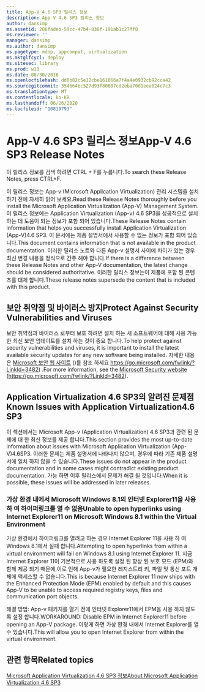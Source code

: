 ```yaml
---
title: App-V 4.6 SP3 릴리스 정보
description: App-V 4.6 SP3 릴리스 정보
author: dansimp
ms.assetid: 206fadeb-59cc-47b4-836f-191ab1c27ff8
ms.reviewer: ''
manager: dansimp
ms.author: dansimp
ms.pagetype: mdop, appcompat, virtualization
ms.mktglfcycl: deploy
ms.sitesec: library
ms.prod: w10
ms.date: 08/30/2016
ms.openlocfilehash: dd0b82c5e12cbe161066a7f4a4e0932cb92cca42
ms.sourcegitcommit: 354664bc527d93f80687cd2eba70d1eea024c7c3
ms.translationtype: MT
ms.contentlocale: ko-KR
ms.lasthandoff: 06/26/2020
ms.locfileid: "10819793"
---
```

# <span data-ttu-id="d6763-103">App-V 4.6 SP3 릴리스 정보</span><span class="sxs-lookup"><span data-stu-id="d6763-103">App-V 4.6 SP3 Release Notes</span></span>


<span data-ttu-id="d6763-104">이 릴리스 정보를 검색 하려면 CTRL + F를 누릅니다.</span><span class="sxs-lookup"><span data-stu-id="d6763-104">To search these Release Notes, press CTRL+F.</span></span>

<span data-ttu-id="d6763-105">이 릴리스 정보는 App-v (Microsoft Application Virtualization) 관리 시스템을 설치 하기 전에 자세히 읽어 보세요.</span><span class="sxs-lookup"><span data-stu-id="d6763-105">Read these Release Notes thoroughly before you install the Microsoft Application Virtualization (App-V) Management System.</span></span> <span data-ttu-id="d6763-106">이 릴리스 정보에는 Application Virtualization (App-v) 4.6 SP3을 성공적으로 설치 하는 데 도움이 되는 정보가 포함 되어 있습니다.</span><span class="sxs-lookup"><span data-stu-id="d6763-106">These Release Notes contain information that helps you successfully install Application Virtualization (App-V)4.6 SP3.</span></span> <span data-ttu-id="d6763-107">이 문서에는 제품 설명서에서 사용할 수 없는 정보가 포함 되어 있습니다.</span><span class="sxs-lookup"><span data-stu-id="d6763-107">This document contains information that is not available in the product documentation.</span></span> <span data-ttu-id="d6763-108">이러한 릴리스 노트와 다른 App-v 설명서 사이에 차이가 있는 경우 최신 변경 내용을 정식으로 간주 해야 합니다.</span><span class="sxs-lookup"><span data-stu-id="d6763-108">If there is a difference between these Release Notes and other App-V documentation, the latest change should be considered authoritative.</span></span> <span data-ttu-id="d6763-109">이러한 릴리스 정보는이 제품에 포함 된 콘텐츠를 대체 합니다.</span><span class="sxs-lookup"><span data-stu-id="d6763-109">These release notes supersede the content that is included with this product.</span></span>

## <span data-ttu-id="d6763-110">보안 취약점 및 바이러스 방지</span><span class="sxs-lookup"><span data-stu-id="d6763-110">Protect Against Security Vulnerabilities and Viruses</span></span>


<span data-ttu-id="d6763-111">보안 취약점과 바이러스 로부터 보호 하려면 설치 하는 새 소프트웨어에 대해 사용 가능한 최신 보안 업데이트를 설치 하는 것이 중요 합니다.</span><span class="sxs-lookup"><span data-stu-id="d6763-111">To help protect against security vulnerabilities and viruses, it is important to install the latest available security updates for any new software being installed.</span></span> <span data-ttu-id="d6763-112">자세한 내용은 [Microsoft 보안 웹 사이트](https://go.microsoft.com/fwlink/?LinkId=3482) ()를 참조 하세요 https://go.microsoft.com/fwlink/?LinkId=3482) .</span><span class="sxs-lookup"><span data-stu-id="d6763-112">For more information, see the [Microsoft Security website](https://go.microsoft.com/fwlink/?LinkId=3482) (https://go.microsoft.com/fwlink/?LinkId=3482).</span></span>

## <span data-ttu-id="d6763-113">Application Virtualization 4.6 SP3의 알려진 문제점</span><span class="sxs-lookup"><span data-stu-id="d6763-113">Known Issues with Application Virtualization4.6 SP3</span></span>


<span data-ttu-id="d6763-114">이 섹션에서는 Microsoft App-v (Application Virtualization) 4.6 SP3과 관련 된 문제에 대 한 최신 정보를 제공 합니다.</span><span class="sxs-lookup"><span data-stu-id="d6763-114">This section provides the most up-to-date information about issues with Microsoft Application Virtualization (App-V)4.6SP3.</span></span> <span data-ttu-id="d6763-115">이러한 문제는 제품 설명서에 나타나지 않으며, 경우에 따라 기존 제품 설명서에 일치 하지 않을 수 있습니다.</span><span class="sxs-lookup"><span data-stu-id="d6763-115">These issues do not appear in the product documentation and in some cases might contradict existing product documentation.</span></span> <span data-ttu-id="d6763-116">가능 하면 이후 릴리스에서 문제가 해결 될 것입니다.</span><span class="sxs-lookup"><span data-stu-id="d6763-116">When it is possible, these issues will be addressed in later releases.</span></span>

### <span data-ttu-id="d6763-117">가상 환경 내에서 Microsoft Windows 8.1의 인터넷 Explorer11을 사용 하 여 하이퍼링크를 열 수 없음</span><span class="sxs-lookup"><span data-stu-id="d6763-117">Unable to open hyperlinks using Internet Explorer11 on Microsoft Windows 8.1 within the Virtual Environment</span></span>

<span data-ttu-id="d6763-118">가상 환경에서 하이퍼링크를 열려고 하는 경우 Internet Explorer 11을 사용 하 여 Windows 8.1에서 실패 합니다.</span><span class="sxs-lookup"><span data-stu-id="d6763-118">Attempting to open hyperlinks from within a virtual environment will fail on Windows 8.1 using Internet Explorer 11.</span></span> <span data-ttu-id="d6763-119">지금 Internet Explorer 11이 기본적으로 사용 하도록 설정 된 향상 된 보호 모드 (EPM)와 함께 제공 되기 때문에,이로 인해 App-v가 필요한 레지스트리 키, 파일 및 통신 포트 개체에 액세스할 수 없습니다.</span><span class="sxs-lookup"><span data-stu-id="d6763-119">This is because Internet Explorer 11 now ships with the Enhanced Protection Mode (EPM) enabled by default and this causes App-V to be unable to access required registry keys, files and communication port objects.</span></span>

<span data-ttu-id="d6763-120">해결 방법: App-v 패키지를 열기 전에 인터넷 Explorer11에서 EPM을 사용 하지 않도록 설정 합니다.</span><span class="sxs-lookup"><span data-stu-id="d6763-120">WORKAROUND: Disable EPM in Internet Explorer11 before opening an App-V package.</span></span> <span data-ttu-id="d6763-121">이렇게 하면 가상 환경 내에서 Internet Explorer를 열 수 있습니다.</span><span class="sxs-lookup"><span data-stu-id="d6763-121">This will allow you to open Internet Explorer from within the virtual environment.</span></span>

## <span data-ttu-id="d6763-122">관련 항목</span><span class="sxs-lookup"><span data-stu-id="d6763-122">Related topics</span></span>


[<span data-ttu-id="d6763-123">Microsoft Application Virtualization 4.6 SP3 정보</span><span class="sxs-lookup"><span data-stu-id="d6763-123">About Microsoft Application Virtualization 4.6 SP3</span></span>](about-microsoft-application-virtualization-46-sp3.md)

 

 





